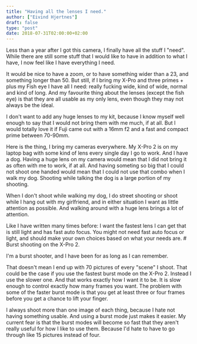 ```yaml
---
title: "Having all the lenses I need."
author: ["Eivind Hjertnes"]
draft: false
type: "post"
date: 2018-07-31T02:00:00+02:00
---
```


Less than a year after I got this camera, I finally have all the stuff I
"need". While there are still some stuff that I would like to have in
addition to what I have, I now feel like I have everything I need.

It would be nice to have a zoom, or to have something wider than a 23,
and something longer than 50. But still, if I bring my X-Pro and three
primes + plus my Fish eye I have all I need: really fucking wide, kind
of wide, normal and kind of long. And my favourite thing about the
lenses (except the fish eye) is that they are all usable as my only
lens, even though they may not always be the ideal.

I don't want to add any huge lenses to my kit, because I know myself
well enough to say that I would not bring them with me much, if at all.
But I would totally love it if Fuji came out with a 16mm f2 and a fast
and compact prime between 70-90mm.

Here is the thing, I bring my cameras everywhere. My X-Pro 2 is on my
laptop bag with some kind of lens every single day I go to work. And I
have a dog. Having a huge lens on my camera would mean that I did not
bring it as often with me to work, if at all. And having someting so big
that I could not shoot one handed would mean that I could not use that
combo when I walk my dog. Shooting while talking the dog is a large
portion of my shooting.

When I don't shoot while walking my dog, I do street shooting or shoot
while I hang out with my girlfriend, and in either situation I want as
little attention as possible. And walking around with a huge lens brings
a lot of attention.

Like I have written many times before: I want the fastest lens I can get
that is still light and has fast auto focus. You might not need fast
auto focus or light, and should make your own choices based on what your
needs are. # Burst shooting on the X-Pro 2.

I'm a burst shooter, and I have been for as long as I can remember.

That doesn't mean I end up with 70 pictures of every "scene" I shoot.
That could be the case if you use the fastest burst mode on the X-Pro 2.
Instead I use the slower one. And that works exactly how I want it to
be. It is slow enough to control exactly how many frames you want. The
problem with some of the faster burst mode is that you get at least
three or four frames before you get a chance to lift your finger.

I always shoot more than one image of each thing, because I hate not
having something usable. And using a burst mode just makes it easier. My
current fear is that the burst modes will become so fast that they
aren't really useful for how I like to use them. Because I'd hate to
have to go through like 15 pictures instead of four.
